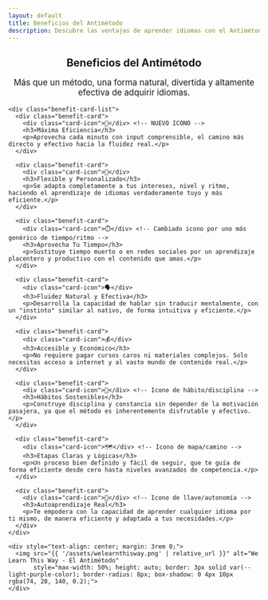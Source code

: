 ```yaml
---
layout: default
title: Beneficios del Antimétodo
description: Descubre las ventajas de aprender idiomas con el Antimétodo, como la flexibilidad, el aprendizaje natural, la accesibilidad y su alta eficiencia.
---
```


<style>
  .benefit-card-list {
    display: grid;
    grid-template-columns: repeat(auto-fit, minmax(280px, 1fr)); 
    gap: 1.8rem; /* Un poco más de espacio */
    margin: 2.5rem 0; /* Más margen vertical */
  }
  .benefit-card {
    background: var(--card-background);
    padding: 1.8rem; /* Más padding interno */
    border-radius: 10px; /* Bordes más redondeados */
    box-shadow: 0 5px 15px rgba(0,0,0,0.08); /* Sombra un poco más pronunciada */
    border-left: 5px solid var(--secondary-color); 
    transition: transform 0.3s ease, box-shadow 0.3s ease;
    display: flex; /* Para alinear icono y texto verticalmente si se añade icono */
    flex-direction: column;
  }
  .benefit-card:hover {
    transform: translateY(-6px);
    box-shadow: 0 8px 20px rgba(123, 31, 162, 0.12);
  }
  .benefit-card .card-icon { /* Estilo para un posible icono */
    font-size: 2.5em; /* Tamaño del emoji/icono */
    margin-bottom: 0.8rem;
    color: var(--secondary-color);
    text-align: center; /* Centrar el icono si es un bloque */
  }
  .benefit-card h3 {
    font-family: var(--font-primary);
    color: var(--primary-color); 
    margin-top: 0;
    margin-bottom: 0.6rem;
    border-bottom: none; 
    font-size: 1.35em; /* Tamaño de H3 en tarjeta */
  }
  .benefit-card p {
    font-family: var(--font-secondary);
    color: var(--text-light-color);
    font-size: 0.95em;
    line-height: 1.6;
    flex-grow: 1; /* Para que todos los párrafos ocupen el mismo espacio si las tarjetas tienen alturas diferentes */
  }
</style>

<main class="content-wrapper">

  <section> <!-- Quité el margin-bottom: 3rem; de la section para controlar el espaciado con la lista -->
    <h1 style="text-align:center;">Beneficios del Antimétodo</h1>
    <p class="subtitle" style="font-size: 1.2em; color: var(--secondary-color); text-align:center;">Más que un método, una forma natural, divertida y altamente efectiva de adquirir idiomas.</p>
    
    <div class="benefit-card-list">
      <div class="benefit-card">
        <div class="card-icon">🚀</div> <!-- NUEVO ICONO -->
        <h3>Máxima Eficiencia</h3>
        <p>Aprovecha cada minuto con input comprensible, el camino más directo y efectivo hacia la fluidez real.</p>
      </div>

      <div class="benefit-card">
        <div class="card-icon">🧘</div>
        <h3>Flexible y Personalizado</h3>
        <p>Se adapta completamente a tus intereses, nivel y ritmo, haciendo el aprendizaje de idiomas verdaderamente tuyo y más eficiente.</p>
      </div>
      
      <div class="benefit-card">
        <div class="card-icon">⏱️</div> <!-- Cambiado icono por uno más genérico de tiempo/ritmo -->
        <h3>Aprovecha Tu Tiempo</h3>
        <p>Sustituye tiempo muerto o en redes sociales por un aprendizaje placentero y productivo con el contenido que amas.</p>
      </div>
      
      <div class="benefit-card">
        <div class="card-icon">🗣️</div>
        <h3>Fluidez Natural y Efectiva</h3>
        <p>Desarrolla la capacidad de hablar sin traducir mentalmente, con un "instinto" similar al nativo, de forma intuitiva y eficiente.</p>
      </div>
      
      <div class="benefit-card">
        <div class="card-icon">💰</div>
        <h3>Accesible y Económico</h3>
        <p>No requiere pagar cursos caros ni materiales complejos. Solo necesitas acceso a internet y al vasto mundo de contenido real.</p>
      </div>
      
      <div class="benefit-card">
        <div class="card-icon">💪</div> <!-- Icono de hábito/disciplina -->
        <h3>Hábitos Sostenibles</h3>
        <p>Construye disciplina y constancia sin depender de la motivación pasajera, ya que el método es inherentemente disfrutable y efectivo.</p>
      </div>
      
      <div class="benefit-card">
        <div class="card-icon">🗺️</div> <!-- Icono de mapa/camino -->
        <h3>Etapas Claras y Lógicas</h3>
        <p>Un proceso bien definido y fácil de seguir, que te guía de forma eficiente desde cero hasta niveles avanzados de competencia.</p>
      </div>
      
      <div class="benefit-card">
        <div class="card-icon">🔑</div> <!-- Icono de llave/autonomía -->
        <h3>Autoaprendizaje Real</h3>
        <p>Te empodera con la capacidad de aprender cualquier idioma por ti mismo, de manera eficiente y adaptada a tus necesidades.</p>
      </div>
    </div>
    
    <div style="text-align: center; margin: 3rem 0;">
      <img src="{{ '/assets/welearnthisway.png' | relative_url }}" alt="We Learn This Way - El Antimétodo"
           style="max-width: 50%; height: auto; border: 3px solid var(--light-purple-color); border-radius: 8px; box-shadow: 0 4px 10px rgba(74, 20, 140, 0.2);">
    </div>
  </section>

</main>
